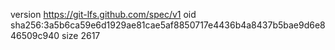 version https://git-lfs.github.com/spec/v1
oid sha256:3a5b6ca59e6d1929ae81cae5af8850717e4436b4a8437b5bae9d6e846509c940
size 2617
